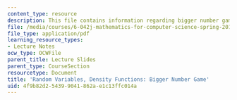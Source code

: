 ```yaml
---
content_type: resource
description: This file contains information regarding bigger number game.
file: /media/courses/6-042j-mathematics-for-computer-science-spring-2015/4f9b82d254399041862ae1c13ffc014a_MIT6_042JS15_BigerNmberGme.pdf
file_type: application/pdf
learning_resource_types:
- Lecture Notes
ocw_type: OCWFile
parent_title: Lecture Slides
parent_type: CourseSection
resourcetype: Document
title: 'Random Variables, Density Functions: Bigger Number Game'
uid: 4f9b82d2-5439-9041-862a-e1c13ffc014a
---
```

